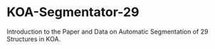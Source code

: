 # KOA-Segmentator-29
Introduction to the Paper and Data on Automatic Segmentation of 29 Structures in KOA.

